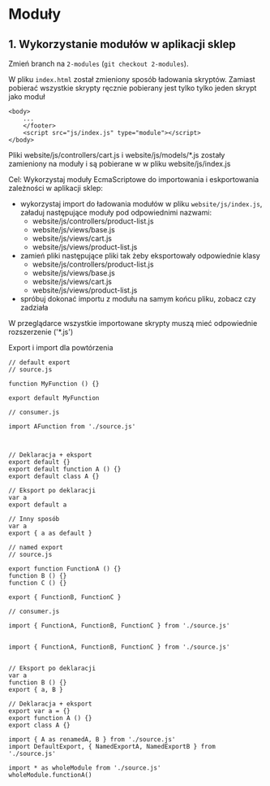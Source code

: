 # Moduły
## 1. Wykorzystanie modułów w aplikacji sklep

Zmień branch na `2-modules` (`git checkout 2-modules`).

W pliku `index.html` został zmieniony sposób ładowania skryptów.
Zamiast pobierać wszystkie skrypty ręcznie pobierany jest tylko tylko jeden skrypt jako moduł
```
<body>
    ...
    </footer>
    <script src="js/index.js" type="module"></script>
</body>
```
Pliki website/js/controllers/cart.js i website/js/models/*.js zostały zamieniony na moduły i są pobierane w w pliku website/js/index.js

Cel:
Wykorzystaj moduły EcmaScriptowe do importowania i eskportowania zależności w aplikacji sklep:
- wykorzystaj import do ładowania modułów w pliku `website/js/index.js`, załaduj następujące moduły pod odpowiednimi nazwami:
  - website/js/controllers/product-list.js
  - website/js/views/base.js
  - website/js/views/cart.js
  - website/js/views/product-list.js
- zamień pliki następujące pliki tak żeby eksportowały odpowiednie klasy
  - website/js/controllers/product-list.js
  - website/js/views/base.js
  - website/js/views/cart.js
  - website/js/views/product-list.js
- spróbuj dokonać importu z modułu na samym końcu pliku, zobacz czy zadziała

W przeglądarce wszystkie importowane skrypty muszą mieć odpowiednie rozszerzenie ('*.js')

Export i import dla powtórzenia

```
// default export
// source.js

function MyFunction () {}

export default MyFunction

// consumer.js

import AFunction from './source.js'



// Deklaracja + eksport
export default {}
export default function A () {}
export default class A {}

// Eksport po deklaracji
var a 
export default a

// Inny sposób
var a
export { a as default }

// named export
// source.js

export function FunctionA () {}
function B () {}
function C () {}

export { FunctionB, FunctionC }

// consumer.js

import { FunctionA, FunctionB, FunctionC } from './source.js'


import { FunctionA, FunctionB, FunctionC } from './source.js'


// Eksport po deklaracji
var a
function B () {}
export { a, B }

// Deklaracja + eksport
export var a = {}
export function A () {}
export class A {}

import { A as renamedA, B } from './source.js'
import DefaultExport, { NamedExportA, NamedExportB } from './source.js'

import * as wholeModule from './source.js'
wholeModule.functionA()
```